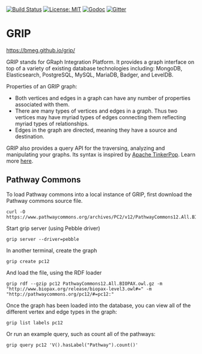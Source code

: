 [![Build Status](https://travis-ci.org/bmeg/grip.svg?branch=master)](https://travis-ci.org/bmeg/grip)
[![License: MIT](https://img.shields.io/badge/License-MIT-yellow.svg)](https://opensource.org/licenses/MIT)
[![Godoc](https://img.shields.io/badge/godoc-ref-blue.svg)](http://godoc.org/github.com/bmeg/grip)
[![Gitter](https://badges.gitter.im/bmeg/grip.svg)](https://gitter.im/bmeg/grip)

# GRIP

https://bmeg.github.io/grip/

GRIP stands for GRaph Integration Platform. It provides a graph interface on top of a variety of existing database technologies including: MongoDB, Elasticsearch, PostgreSQL, MySQL, MariaDB, Badger, and LevelDB.

Properties of an GRIP graph:

* Both vertices and edges in a graph can have any number of properties associated with them.
* There are many types of vertices and edges in a graph. Thus two vertices may have myriad types of edges
  connecting them reflecting myriad types of relationships.
* Edges in the graph are directed, meaning they have a source and destination.

GRIP also provides a query API for the traversing, analyzing and manipulating your graphs. Its syntax is inspired by
[Apache TinkerPop](http://tinkerpop.apache.org/). Learn more [here](https://bmeg.github.io/grip/).



## Pathway Commons
To load Pathway commons into a local instance of GRIP, first download the Pathway commons source file.
```
curl -O https://www.pathwaycommons.org/archives/PC2/v12/PathwayCommons12.All.BIOPAX.owl.gz
```

Start grip server (using Pebble driver)
```
grip server --driver=pebble
```

In another terminal, create the graph
```
grip create pc12
```

And load the file, using the RDF loader
```
grip rdf --gzip pc12 PathwayCommons12.All.BIOPAX.owl.gz -m "http://www.biopax.org/release/biopax-level3.owl#=" -m "http://pathwaycommons.org/pc12/#=pc12:"
```

Once the graph has been loaded into the database, you can view all of the
different vertex and edge types in the graph:
```
grip list labels pc12
```

Or run an example query, such as count all of the pathways:
```
grip query pc12 'V().hasLabel("Pathway").count()'
```
